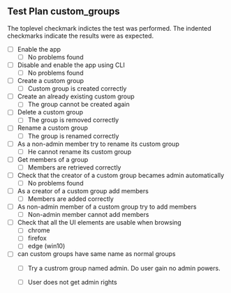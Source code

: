 ## Test Plan custom_groups

The toplevel checkmark indictes the test was performed.
The indented checkmarks indicate the results were as expected.


* [ ] Enable the app
   * [ ] No problems found
* [ ] Disable and enable the app using CLI
   * [ ] No problems found
* [ ] Create a custom group
   * [ ] Custom group is created correctly
* [ ] Create an already existing custom group
   * [ ] The group cannot be created again
* [ ] Delete a custom group
   * [ ] The group is removed correctly
* [ ] Rename a custom group
   * [ ] The group is renamed correctly
* [ ] As a non-admin member try to rename its custom group
   * [ ] He cannot rename its custom group
* [ ] Get members of a group
   * [ ] Members are retrieved correctly
* [ ] Check that the creator of a custom group becames admin automatically
   * [ ] No problems found
* [ ] As a creator of a custom group add members
   * [ ] Members are added correctly
* [ ] As non-admin member of a custom group try to add members
   * [ ] Non-admin member cannot add members
* [ ] Check that all the UI elements are usable when browsing
   * [ ] chrome
   * [ ] firefox
   * [ ] edge (win10)
* [ ] can custom groups have same name as normal groups
   * [ ] Try a custrom group named admin. Do user gain no admin powers.
   * [ ] User does not get admin rights

